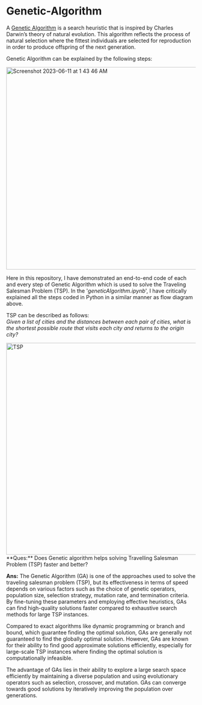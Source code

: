 # Genetic-Algorithm
A [Genetic Algorithm](https://en.wikipedia.org/wiki/Genetic_algorithm) is a search heuristic that is inspired by Charles Darwin’s theory of natural 
evolution. This algorithm reflects the process of natural selection where the fittest individuals are selected for reproduction in order to produce 
offspring of the next generation.  

Genetic Algorithm can be explained by the following steps:  

<img width="538" alt="Screenshot 2023-06-11 at 1 43 46 AM" src="https://github.com/ps1899/Genetic-Algorithm/assets/52563094/0c9c3f86-b64b-4eda-8afb-ab06e3563f52"> 

Here in this repository, I have demonstrated an end-to-end code of each and every step of Genetic Algorithm which is used to solve the Traveling 
Salesman Problem (TSP). In the '*geneticAlgorithm.ipynb*', I have critically explained all the steps coded in Python in a similar manner as flow 
diagram above.

TSP can be described as follows:  
*Given a list of cities and the distances between each pair of cities, what is the shortest possible route that visits each city and returns to the 
origin city?*  

<img width="563" alt="TSP" src="https://github.com/ps1899/Genetic-Algorithm/assets/52563094/36601a03-a8f5-49eb-9027-4e9771cef228">
<br>
**Ques:** 
Does Genetic algorithm helps solving Travelling Salesman Problem (TSP) faster and better?  

**Ans:**
The Genetic Algorithm (GA) is one of the approaches used to solve the traveling salesman problem (TSP), but its effectiveness in terms of speed 
depends on various factors such as the choice of genetic operators, population size, selection strategy, mutation rate, and termination criteria. By 
fine-tuning these parameters and employing effective heuristics, GAs can find high-quality solutions faster compared to exhaustive search methods 
for large TSP instances.

Compared to exact algorithms like dynamic programming or branch and bound, which guarantee finding the optimal solution, GAs are generally not guaranteed to find the globally optimal solution. However, GAs are known for their ability to find good approximate solutions efficiently, especially for large-scale TSP instances where finding the optimal solution is computationally infeasible.

The advantage of GAs lies in their ability to explore a large search space efficiently by maintaining a diverse population and using evolutionary operators such as selection, crossover, and mutation. GAs can converge towards good solutions by iteratively improving the population over generations.
